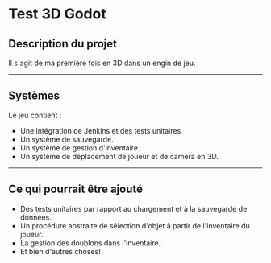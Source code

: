 # Test 3D Godot

## Description du projet
Il s'agit de ma première fois en 3D dans un engin de jeu.

---

## Systèmes
Le jeu contient : 
- Une intégration de Jenkins et des tests unitaires
- Un système de sauvegarde.
- Un système de gestion d'inventaire.
- Un système de déplacement de joueur et de caméra en 3D.

---

## Ce qui pourrait être ajouté
- Des tests unitaires par rapport au chargement et à la sauvegarde de données.
- Un procédure abstraite de sélection d'objet à partir de l'inventaire du joueur.
- La gestion des doublons dans l'inventaire.
- Et bien d'autres choses!

